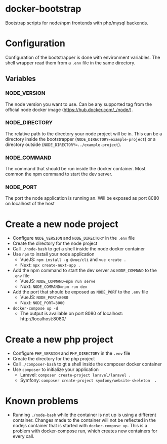 # docker-bootstrap

Bootstrap scripts for node/npm frontends with php/mysql backends.

# Configuration

Configuration of the bootstrapper is done with environment variables. The shell wrapper read them from a `.env` file in the same directory.

## Variables

### NODE_VERSION
The node version you want to use. Can be any supported tag from the official node docker image (https://hub.docker.com/_/node/).

### NODE_DIRECTORY
The relative path to the directory your node project will be in. This can be a directory inside the bootstrapper (`NODE_DIRECTORY=example-project`) or a directory outside (`NODE_DIRECTORY=../example-project`).

### NODE_COMMAND
The command that should be run inside the docker container. Most common the npm command to start the dev server.

### NODE_PORT
The port the node application is running an. Will be exposed as port 8080 on localhost of the host

# Create a new node project

* Configure `NODE_VERSION` and `NODE_DIRECTORY` in the `.env` file
* Create the directory for the node project
* Call `./node-bash` to get a shell inside the node docker container
* Use `npm` to install your node application
    * VueJS: `npm install -g @vue/cli` and `vue create .`
    * Nuxt: `npx create-nuxt-app .`
* Add the npm command to start the dev server as `NODE_COMMAND` to the `.env` file  
    * VueJS: `NODE_COMMAND=npm run serve`
    * Nuxt: `NODE_COMMAND=npm run dev`
* Add the port that should be exposed as `NODE_PORT` to the `.env` file
    * VueJS: `NODE_PORT=8080`
    * Nuxt: `NODE_PORT=3000`
* `docker-compose up -d`
    * The output is available on port 8080 of localhost: http://localhost:8080/
    
# Create a new php project

* Configure `PHP_VERSION` and `PHP_DIRECTORY` in the `.env` file
* Create the directory for the php project
* Call `./composer-bash` to gt a shell inside the composer docker container
* Use `composer` to initialize your application
    * Laravel: `composer create-project laravel/laravel .`
    * Symfony: `composer create-project symfony/website-skeleton  .`

# Known problems

* Running `./node-bash` while the container is not up is using a different container. Changes made to the container will not be reflected in the nodejs container that is started with `docker-compose up`. This is a problem with docker-compose run, which creates new containers for every call.
